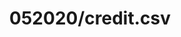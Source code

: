 ---  
schema: schema::052020/credit.csv  
title: 052020/credit.csv  
organization: Sample Department  
notes: Used in 1 lineage(s)  
resources:  
  - name: 052020/credit.csv 
    url: file:/Users/kensu/Customers/Kensu/LoanApproval/PROD/masterdata/prod/052020/credit.csv 
    format : CSV  
license: None  
category:
  - Education  
maintainer: User  
maintainer_email: UserMail  
---
